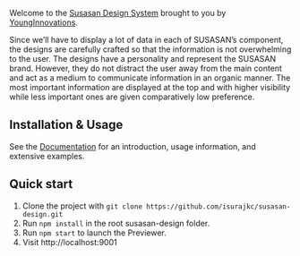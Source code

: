 Welcome to the [Susasan Design System](https://sanphebagar.susasan.org) brought to you by [YoungInnovations](https://www.younginovations.com.np).

Since we’ll have to display a lot of data in each of SUSASAN’s component, the designs are carefully crafted so that the information is not overwhelming to the user. The designs have a personality and represent the SUSASAN brand. However, they do not distract the user away from the main content and act as a medium to communicate information in an organic manner. The most important information are displayed at the top and with higher visibility while less important ones are given comparatively low preference. 

## Installation & Usage
See the [Documentation](https://sanphebagar.susasan.org) for an introduction, usage information, and extensive examples.

## Quick start

1. Clone the project with `git clone https://github.com/isurajkc/susasan-design.git`
2. Run `npm install` in the root susasan-design folder.
3. Run `npm start` to launch the Previewer.
4. Visit http://localhost:9001
